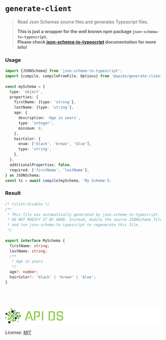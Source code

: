 # `generate-client`

> Read Json Schemas source files and generates Typescript files.
>
> **This is just a wrapper for the well known npm package `json-schema-to-typescript`.**  
> **Please check [json-schema-to-typescript](https://www.npmjs.com/package/json-schema-to-typescript) documentation for more info!**

### Usage

```ts
import {JSONSchema} from 'json-schema-to-typescript';
import {compile, compileFromFile, Options} from '@apids/generate-client';

const mySchema = {
  type: 'object',
  properties: {
    firstName: {type: 'string'},
    lastName: {type: 'string'},
    age: {
      description: 'Age in years',
      type: 'integer',
      minimum: 0,
    },
    hairColor: {
      enum: ['black', 'brown', 'blue'],
      type: 'string',
    },
  },
  additionalProperties: false,
  required: ['firstName', 'lastName'],
} as JSONSchema;
const ts = await compile(mySchema, 'My Schema');
```

### Result

```ts
/* tslint:disable */
/**
 * This file was automatically generated by json-schema-to-typescript.
 * DO NOT MODIFY IT BY HAND. Instead, modify the source JSONSchema file,
 * and run json-schema-to-typescript to regenerate this file.
 */

export interface MySchema {
  firstName: string;
  lastName: string;
  /**
   * Age in years
   */
  age?: number;
  hairColor?: 'black' | 'brown' | 'blue';
}
```

## &nbsp;

![apids](../../assets/public/banner-inversex90.png?raw=true)

_License: [MIT](../../LICENSE)_
